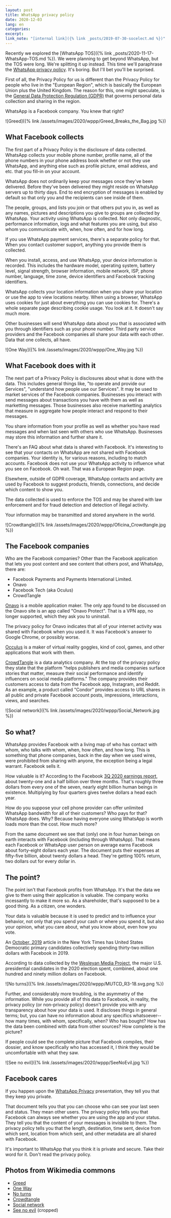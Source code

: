 ```yaml
---
layout: post
title: WhatsApp privacy policy
date: 2020-12-03
lang: en
categories:
excerpt:
link_note: "[internal link]({% link _posts/2019-07-30-socelect.md %})"
---
```


Recently we explored the
[WhatsApp TOS]({% link _posts/2020-11-17-WhatsApp-TOS.md %}).
We were planning to get beyond WhatsApp, but the TOS were long.
We're splitting it up instead. This time we'll paraphrase the
[WhatsApp privacy policy](
https://www.whatsapp.com/legal/privacy-policy).
It's boring. But I'll bet you'll be surprised.

First of all, the Privacy Policy for us is different than the Privacy Policy for people who live
in the "European Region", which is basically the European Union plus the
United Kingdom. The reason for this, one might speculate, is the
[General Data Protection Regulation (GDPR)](https://gdpr.eu/) that
governs personal data collection and sharing in the region.

WhatsApp is a Facebook company. You knew that right?

![Greed]({% link /assets/images/2020/wppp/Greed_Breaks_the_Bag.jpg %})

## What Facebook collects

The first part of a Privacy Policy is the disclosure of data collected. WhatsApp collects
your mobile phone number, profile name, all of the phone numbers in your
phone address book whether or not they use WhatsApp, and anything else such as
profile picture, email address, and etc. that you fill-in on your account.

WhatsApp does not ordinarily keep your messages once they've been delivered.
Before they've been delivered they might reside on WhatsApp servers up to thirty
days. End to end encryption of messages is enabled by default so that
only you and the recipients can see inside of them.

The people, groups, and lists you join or that others put you in, as well as
any names, pictures and descriptions you give to groups are collected by WhatsApp.
Your activity using WhatsApp is collected. Not only diagnostic, performance
information, logs and what features you are using, but also whom you
communicate with, when, how often, and for how long.

If you use WhatsApp payment services, there's a separate policy for that.
When you contact customer support, anything you provide them is collected.

When you install, access, and use WhatsApp, your device information is recorded.
This includes the hardware model, operating system, battery level, signal
strength, browser information, mobile network, ISP, phone number, language,
time zone, device identifiers and Facebook tracking identifiers.

WhatsApp collects your location information when you share your location or
use the app to view locations nearby. When using a browser, WhatsApp uses cookies
for just about everything you can use cookies for. There's a whole separate
page describing cookie usage. You look at it. It doesn't say much more.

Other businesses will send WhatsApp data about you that is associated with you
through identifiers such as your phone number. Third party service providers
and the Facebook companies all share your data with each other. Data that one
collects, all have.

![One Way]({% link /assets/images/2020/wppp/One_Way.jpg %})

## What Facebook does with it

The next part of a Privacy Policy is disclosures about what is done with the data.
This includes general things like, "to operate and provide our Services",
"understand how people use our Services". It may be used to market services
of the Facebook companies. Businesses you interact with send messages about
transactions you have with them as well as marketting messages. Those
businesses also receive marketting analytics that measure in aggregate how
people interact and respond to their messages.

You share information from your profile as well as whether you have read
messages and when last seen with others who use WhatsApp. Businesses may store this
information and further share it.

There's an FAQ about what data is shared with Facebook. It's interesting to see
that your contacts on WhatsApp are not shared with Facebook companies. Your identity
is, for various reasons, including to match accounts. Facebook does not use your
WhatsApp activity to influence what you see on Facebook. Oh wait. That was a European
Region page.

Elsewhere, outside of GDPR coverage,
WhatsApp contacts and activity are used by Facebook to suggest
products, friends, connections, and decide which content to show you.

The data collected is used to enforce the TOS and may be shared with law
enforcement and for fraud detection and detection of illegal activity.

Your information may be transmitted and stored anywhere in the world.

![Crowdtangle]({% link /assets/images/2020/wppp/Oficina_Crowdtangle.jpg %})

## The Facebook companies

Who are the Facebook companies? Other than the Facebook application that lets you post
content and see content that others post, and WhatsApp, there are:

- Facebook Payments and Payments International Limited.
- Onavo
- Facebook Tech (aka Oculus)
- CrowdTangle

[Onavo](https://www.onavo.com/about) is a mobile application maker. The
only app found to be discussed on the Onavo site is an app called
"Onavo Protect". That is a VPN app, no longer supported, which
they ask you to uninstall.

The privacy policy for Onavo indicates that all of your internet activity
was shared with Facebook when you used it. It was Facebook's answer to Google Chrome,
or possibly worse.

[Occulus](https://www.occulus.com/) is a maker of virtual reality goggles,
kind of cool, games, and other applications that work with them.

[CrowdTangle](https://www.crowdtangle.com/) is a data analytics company.
At the top of the privacy policy they state that the platform "helps
publishers and media companies surface stories that matter, measure their
social performance and identify influencers on social media platforms."
The company provides their customers access to data from the Facebook app,
Instagram, and Reddit. As an example, a product called "Condor" provides access
to URL shares in all public and private Facebook account posts, impressions,
interactions, views, and searches.

![Social network]({% link /assets/images/2020/wppp/Social_Network.jpg %})

## So what?

WhatsApp provides Facebook with a living map of who has contact with whom, who talks
with whom, when, how often, and how long. This is something that phone companies,
back in the day when we used wires, were prohibited from sharing with anyone,
the exception being a legal warrant. Facebook sells it.

How valuable is it? According to the Facebook [3Q 2020 earnings report](
https://investor.fb.com/investor-news/press-release-details/2020/Facebook-Reports-Third-Quarter-2020-Results/default.aspx),
about twenty-one and a half billion over three months. That's roughly three
dollars from every one of the seven, nearly eight billion human beings in
existence. Multiplying by four quarters gives twelve dollars a head each year.

How do you suppose your cell phone provider can offer unlimited WhatsApp bandwidth
for all of their customers? Who pays for that? WhatsApp does. Why? Because
having everyone using WhatsApp is worth loads more than the cost.
How much more?

From the same document we see that (only) one in four human beings on earth
interacts with Facebook (including through WhatsApp). That means each Facebook
or WhatsApp user person on average earns Facebook about forty-eight dollars
each year.
The document puts their expenses at fifty-five billion,
about twenty dollars a head. They're getting 100% return, two dollars out for
every dollar in.

## The point?

The point isn't that Facebook profits from WhatsApp. It's that the data we
give to them using their application is valuable.
The company works incessantly to make it more so.
As a shareholder, that's supposed to be a good thing. As a citizen,
one wonders.

Your data is valuable because it is used to predict and to influence
your behavior, not only that you spend your cash or where you spend it, but
also your opinion, what you care about, what you know about, even how you vote.

An [October, 2019](
https://www.nytimes.com/interactive/2019/10/14/us/politics/democrats-political-facebook-ads.html)
article in the New York Times has United States Democratic
primary candidates collectively spending thirty-two million dollars with
Facebook in 2019.

According to data collected by the [Wesleyan Media Project](
https://mediaproject.wesleyan.edu/releases-102920/#table3),
the major U.S. presidential candidates in the 2020 election spent,
combined, about one hundred and ninety million dollars on Facebook.

![No turns]({% link /assets/images/2020/wppp/MUTCD_R3-18.svg.png %})

Further, and considerably more troubling, is the asymmetry of the information.
While you provide all of this data to Facebook, in reality, the privacy
policy (or non-privacy policy) doesn't provide you with any transparency
about how your data is used. It discloses things in general terms; but, you can
have no information about any specifics whatsoever-- how many times, with
whom, specifically, when? Who has bought? How has the data been combined
with data from other sources? How complete is the picture?

If people could see the complete picture that Facebook compiles, their
dossier, and know specifically who has accessed it, I think they would be
uncomfortable with what they saw.

![See no evil]({% link /assets/images/2020/wppp/SeeNoEvil.jpg %})

## Facebook cares

If you happen upon the
[WhatsApp Privacy](
https://www.whatsapp.com/privacy/
) presentation, they tell you that they keep you private.

That document tells you that you can choose who can see your last seen and status.
They mean other users. The privacy policy tells you that Facebook can always see
whether you are using the app and your status.
They tell you that the content of your messages is invisible to them.
The privacy policy tells you that the length, destination, time sent, device
from which sent, location from which sent,
and other metadata are all shared with Facebook.

It's important to WhatsApp that you think it is private and secure.
Take their word for it. Don't read the privacy policy.

## Photos from Wikimedia commons
- [Greed](https://commons.wikimedia.org/wiki/File:Greed_Breaks_the_Bag_(%22La_codicia_rompe_el_saco%22)_MET_DP800054.jpg)
- [One Way](https://commons.wikimedia.org/wiki/File:Newly-installed_%22One_Way%22_sign_at_the_Midway_Geyser_Basin_boardwalk_junction_(48678730971).jpg)
- [No turns](https://commons.wikimedia.org/wiki/File:MUTCD_R3-18.svg)
- [Crowdtangle](https://commons.wikimedia.org/wiki/File:Oficina_Crowdtangle_-_como_descobrir_hist%C3%B3rias_e_acompanhar_candidatos_nas_redes_sociais_(42423759095).jpg)
- [Social network](https://upload.wikimedia.org/wikipedia/commons/d/d0/Social_Network_Visualization_Experiment.jpg)
- [See no evil](https://commons.wikimedia.org/wiki/File:Hear_speak_see_no_evil_Toshogu.jpg)
(cropped)

